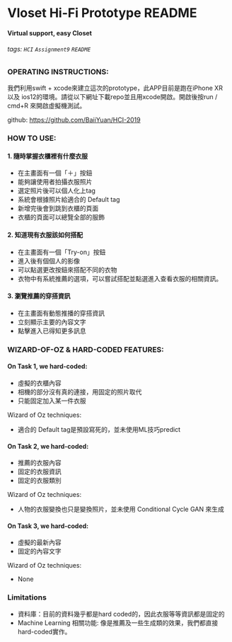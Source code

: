Vloset Hi-Fi Prototype README
===

#### Virtual support, easy Closet

###### tags:  `HCI`  `Assignment9`  `README`



### OPERATING INSTRUCTIONS:
我們利用swift + xcode來建立這次的prototype，此APP目前是跑在iPhone XR 以及 ios12的環境。請從以下網址下載repo並且用xcode開啟。開啟後按run / cmd+R 來開啟虛擬機測試。

github: <https://github.com/BaiiYuan/HCI-2019>



### HOW TO USE:

#### 1. 隨時掌握衣櫃裡有什麼衣服

- 在主畫面有一個「＋」按鈕
- 能夠讓使用者拍攝衣服照片
- 選定照片後可以個人化上tag
- 系統會根據照片給適合的 Default tag
- 新增完後會到跳到衣櫃的頁面
- 衣櫃的頁面可以總覽全部的服飾

#### 2. 知道現有衣服該如何搭配

- 在主畫面有一個「Try-on」按鈕
- 進入後有個個人的影像
- 可以點選更改按鈕來搭配不同的衣物
- 衣物中有系統推薦的選項，可以嘗試搭配並點選進入查看衣服的相關資訊。

#### 3. 瀏覽推薦的穿搭資訊

- 在主畫面有動態推播的穿搭資訊
- 立刻顯示主要的內容文字
- 點擊進入已得知更多訊息



### WIZARD-OF-OZ & HARD-CODED FEATURES:

#### On Task 1, we hard-coded:
- 虛擬的衣櫃內容
- 相機的部分沒有真的連接，用固定的照片取代
- 只能固定加入某一件衣服

Wizard of Oz techniques:
- 適合的 Default tag是預設寫死的，並未使用ML技巧predict

#### On Task 2, we hard-coded:
- 推薦的衣服內容
- 固定的衣服資訊
- 固定的衣服類別

Wizard of Oz techniques:
- 人物的衣服變換也只是變換照片，並未使用 Conditional Cycle GAN 來生成

#### On Task 3, we hard-coded:
- 虛擬的最新內容
- 固定的內容文字

Wizard of Oz techniques:
- None



### Limitations

- 資料庫：目前的資料幾乎都是hard coded的，因此衣服等等資訊都是固定的
- Machine Learning 相關功能: 像是推薦及一些生成類的效果，我們都直接hard-coded實作。